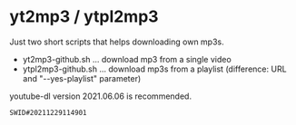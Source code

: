 # yt2mp3 / ytpl2mp3

Just two short scripts that helps downloading own mp3s.

+ yt2mp3-github.sh ... download mp3 from a single video
+ ytpl2mp3-github.sh ... download mp3s from a playlist (difference: URL and "--yes-playlist" parameter)

youtube-dl version 2021.06.06 is recommended.

`SWID#20211229114901`
